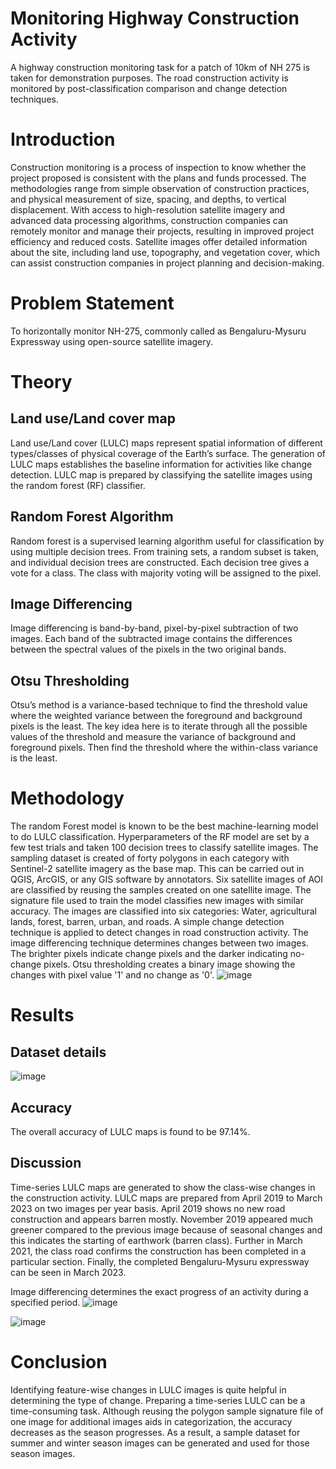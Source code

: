 # Monitoring Highway Construction Activity
A highway construction monitoring task for a patch of 10km of NH 275 is taken for demonstration purposes. The road construction activity is monitored by post-classification comparison and change detection techniques.

# Introduction
Construction monitoring is a process of inspection to know whether the project proposed is consistent with the plans and funds processed. The methodologies range from simple observation of construction practices, and physical measurement of size, spacing, and depths, to vertical displacement. With access to high-resolution satellite imagery and advanced data processing algorithms, construction companies can remotely monitor and manage their projects, resulting in improved project efficiency and reduced costs. Satellite images offer detailed information about the site, including land use, topography, and vegetation cover, which can assist construction companies in project planning and decision-making.

# Problem Statement
To horizontally monitor NH-275, commonly called as Bengaluru-Mysuru Expressway using open-source satellite imagery.

# Theory
## Land use/Land cover map
Land use/Land cover (LULC) maps represent spatial information of different types/classes of physical coverage of the Earth’s surface. The generation of LULC maps establishes the baseline information for activities like change detection. LULC map is prepared by classifying the satellite images using the random forest (RF) classifier.

## Random Forest Algorithm
Random forest is a supervised learning algorithm useful for classification by using multiple decision trees. From training sets, a random subset is taken, and individual decision trees are constructed. Each decision tree gives a vote for a class. The class with majority voting will be assigned to the pixel.

## Image Differencing
Image differencing is band-by-band, pixel-by-pixel subtraction of two images. Each band of the subtracted image contains the differences between the spectral values of the pixels in the two original bands.

## Otsu Thresholding
Otsu’s method is a variance-based technique to find the threshold value where the weighted variance between the foreground and background pixels is the least. The key idea here is to iterate through all the possible values of the threshold and measure the variance of background and foreground pixels. Then find the threshold where the within-class variance is the least.

# Methodology
The random Forest model is known to be the best machine-learning model to do LULC classification. Hyperparameters of the RF model are set by a few test trials and taken 100 decision trees to classify satellite images. The sampling dataset is created of forty polygons in each category with Sentinel-2 satellite imagery as the base map. This can be carried out in QGIS, ArcGIS, or any GIS software by annotators.
Six satellite images of AOI are classified by reusing the samples created on one satellite image. The signature file used to train the model classifies new images with similar accuracy. The images are classified into six categories: Water, agricultural lands, forest, barren, urban, and roads.
A simple change detection technique is applied to detect changes in road construction activity. The image differencing technique determines changes between two images. The brighter pixels indicate change pixels and the darker indicating no-change pixels. Otsu thresholding creates a binary image showing the changes with pixel value '1' and no change as '0'.
![image](https://github.com/aishwarya-10/change_detection/assets/48954230/cc99998c-b796-4fe6-af14-e9c6622a7f46)

# Results
## Dataset details
![image](https://github.com/aishwarya-10/change_detection/assets/48954230/6be353a9-b676-43ad-ba1b-3445120c6418)

## Accuracy
The overall accuracy of LULC maps is found to be 97.14%.

## Discussion
Time-series LULC maps are generated to show the class-wise changes in the construction activity. LULC maps are prepared from April 2019 to March 2023 on two images per year basis. April 2019 shows no new road construction and appears barren mostly. November 2019 appeared much greener compared to the previous image because of seasonal changes and this indicates the starting of earthwork (barren class). Further in March 2021, the class road confirms the construction has been completed in a particular section. Finally, the completed Bengaluru-Mysuru expressway can be seen in March 2023.

Image differencing determines the exact progress of an activity during a specified period.
![image](https://github.com/aishwarya-10/change_detection/assets/48954230/2064989e-e8f2-49be-b22d-50e454e83a60)


![image](https://github.com/aishwarya-10/change_detection/assets/48954230/42262b88-98a8-4383-9ded-926172cef817)

# Conclusion
Identifying feature-wise changes in LULC images is quite helpful in determining the type of change. Preparing a time-series LULC can be a time-consuming task. Although reusing the polygon sample signature file of one image for additional images aids in categorization, the accuracy decreases as the season progresses. As a result, a sample dataset for summer and winter season images can be generated and used for those season images.
